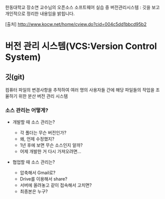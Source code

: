 한동대학교 장소연 교수님의 오픈소스 소프트웨어 실습 중 버전관리시스템 : 깃을 보고 개인적으로 정리한 내용임을 밝힙니다.

[출처] http://www.kocw.net/home/cview.do?cid=004c5dd1bbcd95b2

# 버전 관리 시스템(VCS:Version Control System)

## 깃(git) 
컴퓨터 파일의 변경사항을 추적하여 여러 명의 사용자들 간에 해당 파일들의 작업을 조율하기 위한 분산 버전 관리 시스템 

### 소스 관리는 어떻게?
 * 개발할 때 소스 관리는?
   * 각 폴더는 무슨 버전인가?
   * 왜, 언제 수정했지?
   * 1년 후에 보면 무슨 소스인지 알까?
   * 어제 개발한 거 다시 가져오려면...
 
 * 협업할 때 소스 관리는?
   * 압축해서 Gmail로?
   * Drive를 이용해서 share?
   * 서버에 올려놓고 같이 접속해서 고치면?
   * 최종본은 누구?
